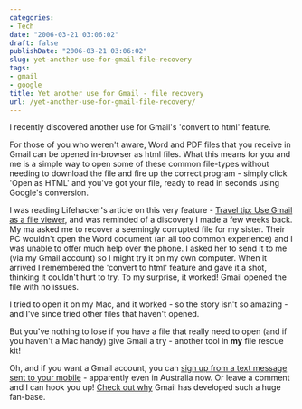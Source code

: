 ```yaml
---
categories:
- Tech
date: "2006-03-21 03:06:02"
draft: false
publishDate: "2006-03-21 03:06:02"
slug: yet-another-use-for-gmail-file-recovery
tags:
- gmail
- google
title: Yet another use for Gmail - file recovery
url: /yet-another-use-for-gmail-file-recovery/
---
```

I recently discovered another use for Gmail's 'convert to html' feature.

For those of you who weren't aware, Word and PDF files that you receive
in Gmail can be opened in-browser as html files. What this means for you
and me is a simple way to open some of these common file-types without
needing to download the file and fire up the correct program - simply
click 'Open as HTML' and you've got your file, ready to read in seconds
using Google's conversion.

I was reading Lifehacker's article on this very feature - [Travel tip:
Use Gmail as a file
viewer](http://www.lifehacker.com/software/gmail-tips/travel-tip-use-gmail-as-a-file-viewer-161462.php),
and was reminded of a discovery I made a few weeks back. My ma asked me
to recover a seemingly corrupted file for my sister. Their PC wouldn't
open the Word document (an all too common experience) and I was unable
to offer much help over the phone. I asked her to send it to me (via my
Gmail account) so I might try it on my own computer. When it arrived I
remembered the 'convert to html' feature and gave it a shot, thinking it
couldn't hurt to try. To my surprise, it worked! Gmail opened the file
with no issues.

I tried to open it on my Mac, and it worked - so the story isn't so
amazing - and I've since tried other files that haven't opened.

But you've nothing to lose if you have a file that really need to open
(and if you haven't a Mac handy) give Gmail a try - another tool in
**my** file rescue kit!

Oh, and if you want a Gmail account, you can [sign up from a text
message sent to your
mobile](https://www.google.com/accounts/SmsMailSignup1) - apparently
even in Australia now. Or leave a comment and I can hook you up! [Check
out why](http://mail.google.com/mail/help/about.html) Gmail has
developed such a huge fan-base.